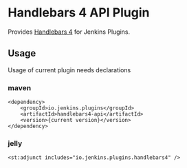 # Handlebars 4 API Plugin

Provides [Handlebars 4](https://handlebarsjs.com/) for Jenkins Plugins.

## Usage
Usage of current plugin needs declarations
### maven
```
<dependency>
    <groupId>io.jenkins.plugins</groupId>
    <artifactId>handlebars4-api</artifactId>
    <version>{current version}</version>
</dependency>
```
### jelly
```
<st:adjunct includes="io.jenkins.plugins.handlebars4" />
```